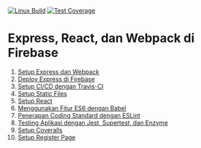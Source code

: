 [![Linux Build][travis-image]][travis-url]
[![Test Coverage][coveralls-image]][coveralls-url]

# Express, React, dan Webpack di Firebase

1. [Setup Express dan Webpack](https://github.com/ynwd/express-react/tree/setup-express)
2. [Deploy Express di Firebase](https://github.com/ynwd/express-react/tree/setup-firebase)
3. [Setup CI/CD dengan Travis-CI](https://github.com/ynwd/express-react/tree/setup-travis)
4. [Setup Static Files](https://github.com/ynwd/express-react/tree/setup-static-files)
5. [Setup React](https://github.com/ynwd/express-react/tree/setup-react)
6. [Menggunakan Fitur ES6 dengan Babel](https://github.com/ynwd/express-react/tree/setup-babel)
7. [Penerapan Coding Standard dengan ESLint](https://github.com/ynwd/express-react/tree/setup-eslint)
8. [Testing Aplikasi dengan Jest, Supertest, dan Enzyme](https://github.com/ynwd/express-react/tree/setup-test)
9. [Setup Coveralls](https://github.com/ynwd/express-react/tree/setup-coveralls)
10. [Setup Register Page](https://github.com/ynwd/express-react/tree/setup-register)


[travis-url]: https://travis-ci.org/ynwd/express-react
[coveralls-url]: https://coveralls.io/r/ynwd/express-react?branch=master
[travis-image]: https://travis-ci.org/ynwd/express-react.svg?branch=master
[coveralls-image]: https://coveralls.io/repos/github/ynwd/express-react/badge.svg?branch=master
